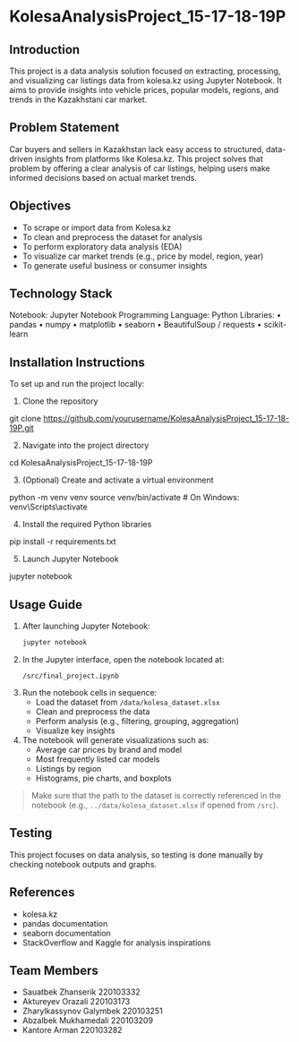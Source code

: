 # KolesaAnalysisProject_15-17-18-19P

## Introduction
This project is a data analysis solution focused on extracting, processing, and visualizing car listings data from kolesa.kz using Jupyter Notebook. It aims to provide insights into vehicle prices, popular models, regions, and trends in the Kazakhstani car market.

## Problem Statement
Car buyers and sellers in Kazakhstan lack easy access to structured, data-driven insights from platforms like Kolesa.kz. This project solves that problem by offering a clear analysis of car listings, helping users make informed decisions based on actual market trends.

## Objectives
- To scrape or import data from Kolesa.kz
- To clean and preprocess the dataset for analysis
- To perform exploratory data analysis (EDA)
- To visualize car market trends (e.g., price by model, region, year)
- To generate useful business or consumer insights

## Technology Stack
Notebook: Jupyter Notebook
Programming Language: Python
Libraries:
• pandas
• numpy
• matplotlib
• seaborn
• BeautifulSoup / requests 
• scikit-learn 

## Installation Instructions

To set up and run the project locally:

1. Clone the repository

git clone https://github.com/yourusername/KolesaAnalysisProject_15-17-18-19P.git

2. Navigate into the project directory

cd KolesaAnalysisProject_15-17-18-19P

3. (Optional) Create and activate a virtual environment

python -m venv venv
source venv/bin/activate       # On Windows: venv\Scripts\activate

4. Install the required Python libraries

pip install -r requirements.txt

5. Launch Jupyter Notebook

jupyter notebook

## Usage Guide
1. After launching Jupyter Notebook:
    ```bash
    jupyter notebook
    ```
2. In the Jupyter interface, open the notebook located at:
    ```
    /src/final_project.ipynb
    ```
3. Run the notebook cells in sequence:
    - Load the dataset from `/data/kolesa_dataset.xlsx`
    - Clean and preprocess the data
    - Perform analysis (e.g., filtering, grouping, aggregation)
    - Visualize key insights
4. The notebook will generate visualizations such as:
    - Average car prices by brand and model
    - Most frequently listed car models
    - Listings by region
    - Histograms, pie charts, and boxplots
> Make sure that the path to the dataset is correctly referenced in the notebook (e.g., `../data/kolesa_dataset.xlsx` if opened from `/src`).

## Testing
This project focuses on data analysis, so testing is done manually by checking notebook outputs and graphs.

## References
- kolesa.kz
- pandas documentation
- seaborn documentation
- StackOverflow and Kaggle for analysis inspirations

## Team Members
- Sauatbek Zhanserik 220103332
- Aktureyev Orazali 220103173
- Zharylkassynov Galymbek 220103251
- Abzalbek Mukhamedali 220103209
- Kantore Arman 220103282
